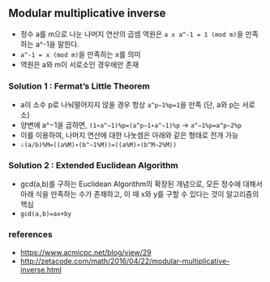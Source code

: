 ## Modular multiplicative inverse
- 정수 a를 m으로 나눈 나머지 연산의 곱셈 역원은 `a x a^-1 = 1 (mod m)`을 만족하는 a^-1을 말한다.
- `a^-1 = x (mod m)`을 만족하는 x를 의미
- 역원은 a와 m이 서로소인 경우에만 존재

### Solution 1 : Fermat’s Little Theorem
- a이 소수 p로 나눠떨어지지 않을 경우 항상 `a^p−1%p=1`을 만족 (단, a와 p는 서로소)
- 양변에 a^−1을 곱하면, `(1∗a^−1)%p=(a^p−1∗a^−1)%p` -> `a^−1%p=a^p−2%p`
- 이를 이용하여, 나머지 연산에 대한 나눗셈은 아래와 같은 형태로 전개 가능
- `∴(a/b)%M=((a%M)∗(b^−1%M))=((a%M)∗(b^M−2%M))`

### Solution 2 : Extended Euclidean Algorithm
- gcd(a,b)를 구하는 Euclidean Algorithm의 확장된 개념으로, 모든 정수에 대해서 아래 식을 만족하는 수가 존재하고, 이 때 x와 y를 구할 수 있다는 것이 알고리즘의 핵심
- `gcd(a,b)=ax+by`

### references
- https://www.acmicpc.net/blog/view/29
- http://zetacode.com/math/2016/04/22/modular-multiplicative-inverse.html
